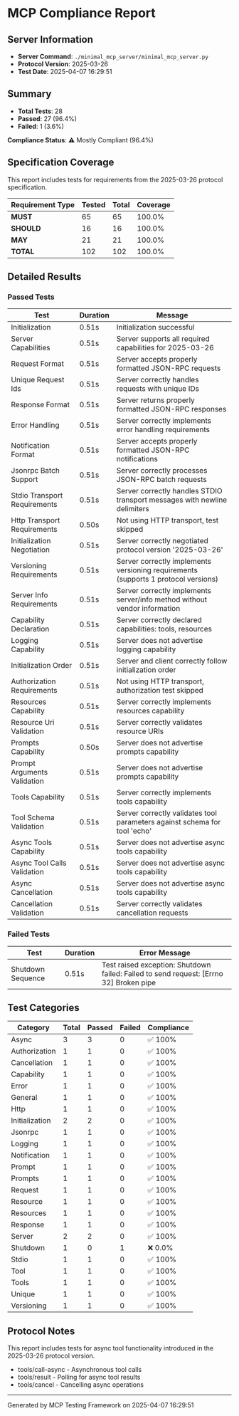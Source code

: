 # MCP Compliance Report

## Server Information

- **Server Command**: `./minimal_mcp_server/minimal_mcp_server.py`
- **Protocol Version**: 2025-03-26
- **Test Date**: 2025-04-07 16:29:51

## Summary

- **Total Tests**: 28
- **Passed**: 27 (96.4%)
- **Failed**: 1 (3.6%)

**Compliance Status**: ⚠️ Mostly Compliant (96.4%)

## Specification Coverage

This report includes tests for requirements from the 2025-03-26 protocol specification.

| Requirement Type | Tested | Total | Coverage |
|-----------------|--------|-------|----------|
| **MUST** | 65 | 65 | 100.0% |
| **SHOULD** | 16 | 16 | 100.0% |
| **MAY** | 21 | 21 | 100.0% |
| **TOTAL** | 102 | 102 | 100.0% |

## Detailed Results

### Passed Tests

| Test | Duration | Message |
|------|----------|---------|
| Initialization | 0.51s | Initialization successful |
| Server Capabilities | 0.51s | Server supports all required capabilities for 2025-03-26 |
| Request Format | 0.51s | Server accepts properly formatted JSON-RPC requests |
| Unique Request Ids | 0.51s | Server correctly handles requests with unique IDs |
| Response Format | 0.51s | Server returns properly formatted JSON-RPC responses |
| Error Handling | 0.51s | Server correctly implements error handling requirements |
| Notification Format | 0.51s | Server accepts properly formatted JSON-RPC notifications |
| Jsonrpc Batch Support | 0.51s | Server correctly processes JSON-RPC batch requests |
| Stdio Transport Requirements | 0.51s | Server correctly handles STDIO transport messages with newline delimiters |
| Http Transport Requirements | 0.50s | Not using HTTP transport, test skipped |
| Initialization Negotiation | 0.51s | Server correctly negotiated protocol version '2025-03-26' |
| Versioning Requirements | 0.51s | Server correctly implements versioning requirements (supports 1 protocol versions) |
| Server Info Requirements | 0.51s | Server correctly implements server/info method without vendor information |
| Capability Declaration | 0.51s | Server correctly declared capabilities: tools, resources |
| Logging Capability | 0.51s | Server does not advertise logging capability |
| Initialization Order | 0.51s | Server and client correctly follow initialization order |
| Authorization Requirements | 0.51s | Not using HTTP transport, authorization test skipped |
| Resources Capability | 0.51s | Server correctly implements resources capability |
| Resource Uri Validation | 0.51s | Server correctly validates resource URIs |
| Prompts Capability | 0.50s | Server does not advertise prompts capability |
| Prompt Arguments Validation | 0.51s | Server does not advertise prompts capability |
| Tools Capability | 0.51s | Server correctly implements tools capability |
| Tool Schema Validation | 0.51s | Server correctly validates tool parameters against schema for tool 'echo' |
| Async Tools Capability | 0.51s | Server does not advertise async tools capability |
| Async Tool Calls Validation | 0.51s | Server does not advertise async tools capability |
| Async Cancellation | 0.51s | Server does not advertise async tools capability |
| Cancellation Validation | 0.51s | Server correctly validates cancellation requests |

### Failed Tests

| Test | Duration | Error Message |
|------|----------|--------------|
| Shutdown Sequence | 0.51s | Test raised exception: Shutdown failed: Failed to send request: [Errno 32] Broken pipe |

## Test Categories

| Category | Total | Passed | Failed | Compliance |
|----------|-------|--------|--------|------------|
| Async | 3 | 3 | 0 | ✅ 100% |
| Authorization | 1 | 1 | 0 | ✅ 100% |
| Cancellation | 1 | 1 | 0 | ✅ 100% |
| Capability | 1 | 1 | 0 | ✅ 100% |
| Error | 1 | 1 | 0 | ✅ 100% |
| General | 1 | 1 | 0 | ✅ 100% |
| Http | 1 | 1 | 0 | ✅ 100% |
| Initialization | 2 | 2 | 0 | ✅ 100% |
| Jsonrpc | 1 | 1 | 0 | ✅ 100% |
| Logging | 1 | 1 | 0 | ✅ 100% |
| Notification | 1 | 1 | 0 | ✅ 100% |
| Prompt | 1 | 1 | 0 | ✅ 100% |
| Prompts | 1 | 1 | 0 | ✅ 100% |
| Request | 1 | 1 | 0 | ✅ 100% |
| Resource | 1 | 1 | 0 | ✅ 100% |
| Resources | 1 | 1 | 0 | ✅ 100% |
| Response | 1 | 1 | 0 | ✅ 100% |
| Server | 2 | 2 | 0 | ✅ 100% |
| Shutdown | 1 | 0 | 1 | ❌ 0.0% |
| Stdio | 1 | 1 | 0 | ✅ 100% |
| Tool | 1 | 1 | 0 | ✅ 100% |
| Tools | 1 | 1 | 0 | ✅ 100% |
| Unique | 1 | 1 | 0 | ✅ 100% |
| Versioning | 1 | 1 | 0 | ✅ 100% |

## Protocol Notes

This report includes tests for async tool functionality introduced in the 2025-03-26 protocol version.
- tools/call-async - Asynchronous tool calls
- tools/result - Polling for async tool results
- tools/cancel - Cancelling async operations

---
Generated by MCP Testing Framework on 2025-04-07 16:29:51